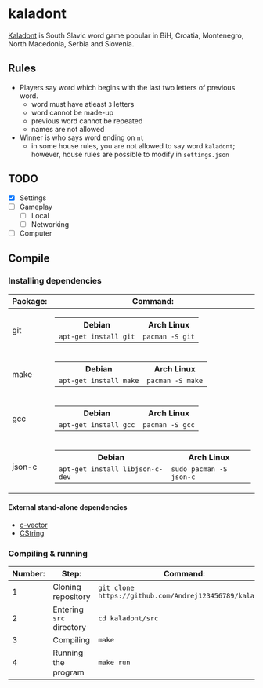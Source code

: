 # kaladont

[Kaladont](https://en.wikipedia.org/wiki/Kaladont) is South Slavic word game popular in BiH, Croatia, Montenegro, North Macedonia, Serbia and Slovenia.

## Rules

- Players say word which begins with the last two letters of previous word.
  - word must have atleast `3` letters
  - word cannot be made-up
  - previous word cannot be repeated
  - names are not allowed
- Winner is who says word ending on `nt`
  - in some house rules, you are not allowed to say word `kaladont`; however, house rules are possible to modify in `settings.json`

## TODO

- [x] Settings
- [ ] Gameplay
  - [ ] Local
  - [ ] Networking
- [ ] Computer

## Compile

### Installing dependencies

| Package: | Command:                                                                                                                                |
| -------- | --------------------------------------------------------------------------------------------------------------------------------------- |
| git      | <table><tr><th>Debian</th><th>Arch Linux</th></tr><td>`apt-get install git`</td><td>`pacman -S git`</td></tr></table>                   |
| make     | <table><tr><th>Debian</th><th>Arch Linux</th></tr><td>`apt-get install make`</td><td>`pacman -S make`</td></tr></table>                 |
| gcc      | <table><tr><th>Debian</th><th>Arch Linux</th></tr><td>`apt-get install gcc`</td><td>`pacman -S gcc`</td></tr></table>                   |
| json-c   | <table><tr><th>Debian</th><th>Arch Linux</th></tr><td>`apt-get install libjson-c-dev`</td><td>`sudo pacman -S json-c`</td></tr></table> |

#### External stand-alone dependencies

- [c-vector](https://github.com/eteran/c-vector)
- [CString](https://github.com/C-STD/CString)

### Compiling & running

| Number: | Step:                    | Command:                                                |
| ------- | ------------------------ | ------------------------------------------------------- |
| 1       | Cloning repository       | `git clone https://github.com/Andrej123456789/kaladont` |
| 2       | Entering `src` directory | `cd kaladont/src`                                       |
| 3       | Compiling                | `make`                                                  |
| 4       | Running the program      | `make run`                                              |
